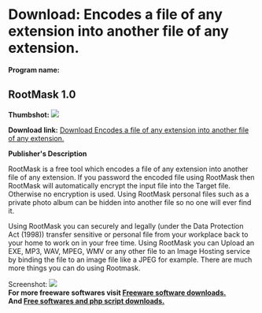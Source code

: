 # Download: Encodes a file of any extension into another file of any extension.

**Program name:**

## RootMask 1.0

  
**Thumbshot:** ![](http://www.freewarefiles.com/screenshot/rootmask1_md.gif)   
  
**Download link:** [Download Encodes a file of any extension into another file of any extension.](http://freesoftwares.boysofts.com/RootMask_program_22870.html)  
  


**Publisher's Description**  
  


RootMask is a free tool which encodes a file of any extension into another file of any extension. If you password the encoded file using RootMask then RootMask will automatically encrypt the input file into the Target file. Otherwise no encryption is used. Using RootMask personal files such as a private photo album can be hidden into another file so no one will ever find it. 

Using RootMask you can securely and legally (under the Data Protection Act (1998)) transfer sensitive or personal file from your workplace back to your home to work on in your free time. Using RootMask you can Upload an EXE, MP3, WAV, MPEG, WMV or any other file to an Image Hosting service by binding the file to an image file like a JPEG for example. There are much more things you can do using Rootmask.

  
  
Screenshot: ![](http://www.freewarefiles.com/screenshot/rootmask1.gif)   
**For more freeware softwares visit [Freeware software downloads.](http://freesoftwares.boysofts.com/)**   
**And [Free softwares and php script downloads.](http://www.boysofts.com/)**
